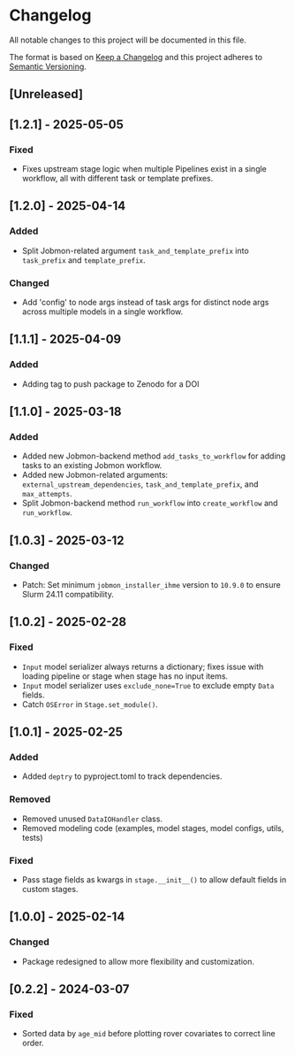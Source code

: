 # Changelog

All notable changes to this project will be documented in this file.

The format is based on [Keep a Changelog](http://keepachangelog.com/en/1.0.0/)
and this project adheres to [Semantic Versioning](http://semver.org/spec/v2.0.0.html).

## [Unreleased]

## [1.2.1] - 2025-05-05

### Fixed

- Fixes upstream stage logic when multiple Pipelines exist in a single workflow, all with different task or template prefixes.

## [1.2.0] - 2025-04-14

### Added

- Split Jobmon-related argument `task_and_template_prefix` into `task_prefix` and `template_prefix`.

### Changed

- Add 'config' to node args instead of task args for distinct node args across multiple models in a single workflow.

## [1.1.1] - 2025-04-09

### Added

- Adding tag to push package to Zenodo for a DOI

## [1.1.0] - 2025-03-18

### Added

- Added new Jobmon-backend method `add_tasks_to_workflow` for adding tasks to an existing Jobmon workflow.
- Added new Jobmon-related arguments: `external_upstream_dependencies`, `task_and_template_prefix`, and `max_attempts`.
- Split Jobmon-backend method `run_workflow` into `create_workflow` and `run_workflow`.

## [1.0.3] - 2025-03-12

### Changed

- Patch: Set minimum `jobmon_installer_ihme` version to `10.9.0` to ensure Slurm 24.11 compatibility.

## [1.0.2] - 2025-02-28

### Fixed

- `Input` model serializer always returns a dictionary; fixes issue with loading pipeline or stage when stage has no input items.
- `Input` model serializer uses `exclude_none=True` to exclude empty `Data` fields.
- Catch `OSError` in `Stage.set_module()`.

## [1.0.1] - 2025-02-25

### Added

- Added `deptry` to pyproject.toml to track dependencies.

### Removed

- Removed unused `DataIOHandler` class.
- Removed modeling code (examples, model stages, model configs, utils, tests)

### Fixed

- Pass stage fields as kwargs in `stage.__init__()` to allow default fields in custom stages.

## [1.0.0] - 2025-02-14

### Changed

- Package redesigned to allow more flexibility and customization.

## [0.2.2] - 2024-03-07

### Fixed

- Sorted data by `age_mid` before plotting rover covariates to correct line order.
